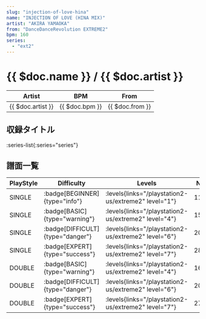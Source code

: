 ```yaml
---
slug: "injection-of-love-hina"
name: "INJECTION OF LOVE (HINA MIX)"
artist: "AKIRA YAMAOKA"
from: "DanceDanceRevolution EXTREME2"
bpm: 160
series:
  - "ext2"
---
```


# {{ $doc.name }} / {{ $doc.artist }}

|Artist|BPM|From|
|------|---|----|
|{{ $doc.artist }}|{{ $doc.bpm }}|{{ $doc.from }}|

## 収録タイトル

:series-list{:series="series"}

## 譜面一覧

|PlayStyle|Difficulty|Levels|Notes|Movie|
|---------|----------|------|-----|-----|
|SINGLE| :badge[BEGINNER]{type="info"}| :levels{links="/playstation2-us/extreme2" level="1"}|115/0||
|SINGLE| :badge[BASIC]{type="warning"}| :levels{links="/playstation2-us/extreme2" level="4"}|154/0||
|SINGLE| :badge[DIFFICULT]{type="danger"}| :levels{links="/playstation2-us/extreme2" level="6"}|204/24||
|SINGLE| :badge[EXPERT]{type="success"}| :levels{links="/playstation2-us/extreme2" level="7"}|286/14||
|DOUBLE| :badge[BASIC]{type="warning"}| :levels{links="/playstation2-us/extreme2" level="4"}|165/0||
|DOUBLE| :badge[DIFFICULT]{type="danger"}| :levels{links="/playstation2-us/extreme2" level="6"}|206/50||
|DOUBLE| :badge[EXPERT]{type="success"}| :levels{links="/playstation2-us/extreme2" level="7"}|279/27||
